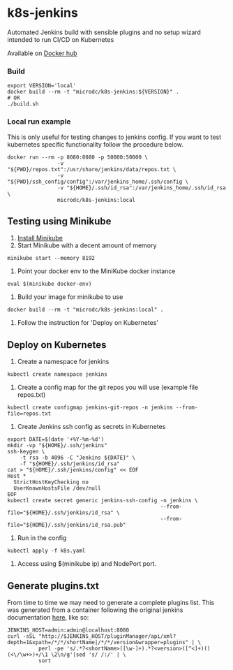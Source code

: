 # k8s-jenkins
Automated Jenkins build with sensible plugins and no setup wizard intended to run CI/CD on Kubernetes

Available on [Docker hub](https://hub.docker.com/r/microdc/k8s-jenkins/)

### Build
```
export VERSION='local'
docker build --rm -t "microdc/k8s-jenkins:${VERSION}" .
# OR
./build.sh

```

### Local run example
This is only useful for testing changes to jenkins config. If you want to test kubernetes specific functionality follow the procedure below.
```
docker run --rm -p 8080:8080 -p 50000:50000 \
                -v "${PWD}/repos.txt":/usr/share/jenkins/data/repos.txt \
                -v "${PWD}/ssh_config/config":/var/jenkins_home/.ssh/config \
                -v "${HOME}/.ssh/id_rsa":/var/jenkins_home/.ssh/id_rsa \
                microdc/k8s-jenkins:local
```

## Testing using Minikube
1. [Install Minikube](https://kubernetes.io/docs/tasks/tools/install-minikube/)
1. Start Minikube with a decent amount of memory
```
minikube start --memory 8192
```
1. Point your docker env to the MiniKube docker instance
```
eval $(minikube docker-env)
```
1. Build your image for minikube to use
```
docker build --rm -t "microdc/k8s-jenkins:local" .
```
1. Follow the instruction for 'Deploy on Kubernetes'

## Deploy on Kubernetes
1. Create a namespace for jenkins
```
kubectl create namespace jenkins
```
1. Create a config map for the git repos you will use (example file repos.txt)
```
kubectl create configmap jenkins-git-repos -n jenkins --from-file=repos.txt
```
1. Create Jenkins ssh config as secrets in Kubernetes
```
export DATE=$(date '+%Y-%m-%d')
mkdir -vp "${HOME}/.ssh/jenkins"
ssh-keygen \
    -t rsa -b 4096 -C "Jenkins ${DATE}" \
    -f "${HOME}/.ssh/jenkins/id_rsa"
cat > "${HOME}/.ssh/jenkins/config" << EOF
Host *
  StrictHostKeyChecking no
  UserKnownHostsFile /dev/null
EOF
kubectl create secret generic jenkins-ssh-config -n jenkins \
                                                 --from-file="${HOME}/.ssh/jenkins/id_rsa" \
                                                 --from-file="${HOME}/.ssh/jenkins/id_rsa.pub"
```
1. Run in the config
```
kubectl apply -f k8s.yaml
```

1. Access using $(minikube ip) and NodePort port.


## Generate plugins.txt
From time to time we may need to generate a complete plugins list. This was generated from a container
following the original jenkins documentation [here](https://github.com/jenkinsci/docker/blob/master/README.md), like so:
```
JENKINS_HOST=admin:admin@localhost:8080
curl -sSL "http://$JENKINS_HOST/pluginManager/api/xml?depth=1&xpath=/*/*/shortName|/*/*/version&wrapper=plugins" | \
          perl -pe 's/.*?<shortName>([\w-]+).*?<version>([^<]+)()(<\/\w+>)+/\1 \2\n/g'|sed 's/ /:/' | \
          sort
```
